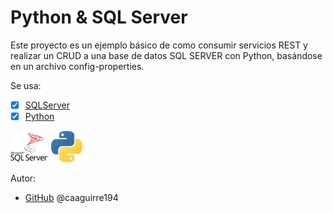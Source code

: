 # Python & SQL Server
Este proyecto es un ejemplo básico de como consumir servicios REST y realizar un CRUD a una base de datos SQL SERVER con Python, basándose en un archivo config-properties.

Se usa:
* [x] [SQLServer](https://www.microsoft.com/es-es/sql-server/sql-server-2019)
* [x] [Python](https://www.python.org/psf/)

![Logo](/img/sqlserver.png)
![Logo](/img/python.png)

Autor:
*  [GitHub](https://github.com/caaguirre194)
	 @caaguirre194

